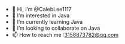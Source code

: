 - 👋 Hi, I’m @CalebLee1117
- 👀 I’m interested in Java
- 🌱 I’m currently learning Java
- 💞️ I’m looking to collaborate on Java
- 📫 How to reach me :3158873782@qq.com

<!---
CalebLee1117/CalebLee1117 is a ✨ special ✨ repository because its `README.md` (this file) appears on your GitHub profile.
You can click the Preview link to take a look at your changes.
--->
